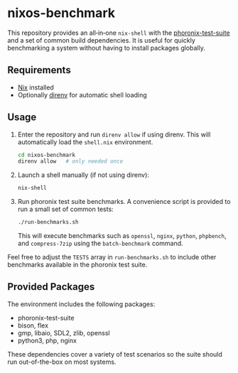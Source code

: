 # nixos-benchmark

This repository provides an all‑in‑one `nix-shell` with the
[phoronix-test-suite](https://www.phoronix-test-suite.com/) and a set of
common build dependencies. It is useful for quickly benchmarking a system
without having to install packages globally.

## Requirements
- [Nix](https://nixos.org/) installed
- Optionally [direnv](https://direnv.net/) for automatic shell loading

## Usage
1. Enter the repository and run `direnv allow` if using direnv. This will
   automatically load the `shell.nix` environment.
   ```bash
   cd nixos-benchmark
   direnv allow   # only needed once
   ```
2. Launch a shell manually (if not using direnv):
   ```bash
   nix-shell
   ```
3. Run phoronix test suite benchmarks. A convenience script is provided to
   run a small set of common tests:
   ```bash
   ./run-benchmarks.sh
   ```
   This will execute benchmarks such as `openssl`, `nginx`, `python`,
   `phpbench`, and `compress-7zip` using the `batch-benchmark` command.

Feel free to adjust the `TESTS` array in `run-benchmarks.sh` to include
other benchmarks available in the phoronix test suite.

## Provided Packages
The environment includes the following packages:
- phoronix-test-suite
- bison, flex
- gmp, libaio, SDL2, zlib, openssl
- python3, php, nginx

These dependencies cover a variety of test scenarios so the suite should
run out-of-the-box on most systems.
